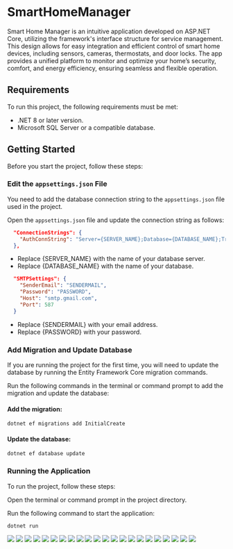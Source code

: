 # SmartHomeManager

Smart Home Manager is an intuitive application developed on ASP.NET Core, utilizing the framework's interface structure for service management. This design allows for easy integration and efficient control of smart home devices, including sensors, cameras, thermostats, and door locks. The app provides a unified platform to monitor and optimize your home’s security, comfort, and energy efficiency, ensuring seamless and flexible operation.

## Requirements

To run this project, the following requirements must be met:

- .NET 8 or later version.
- Microsoft SQL Server or a compatible database.

## Getting Started

Before you start the project, follow these steps:

###  Edit the `appsettings.json` File

You need to add the database connection string to the `appsettings.json` file used in the project.

Open the `appsettings.json` file and update the connection string as follows:

```json
  "ConnectionStrings": {
    "AuthConnString": "Server={SERVER_NAME};Database={DATABASE_NAME};Trusted_Connection=True;"
  },
```
- Replace {SERVER_NAME} with the name of your database server.
- Replace {DATABASE_NAME} with the name of your database. 

```json
  "SMTPSettings": {
    "SenderEmail": "SENDERMAIL",
    "Password": "PASSWORD",
    "Host": "smtp.gmail.com",
    "Port": 587
  }
```
- Replace {SENDERMAIL} with your email address.
- Replace {PASSWORD} with your password.

### Add Migration and Update Database
If you are running the project for the first time, you will need to update the database by running the Entity Framework Core migration commands.

Run the following commands in the terminal or command prompt to add the migration and update the database:

#### Add the migration:
```
dotnet ef migrations add InitialCreate
```

#### Update the database:
```
dotnet ef database update
```

### Running the Application
To run the project, follow these steps:

Open the terminal or command prompt in the project directory.

Run the following command to start the application:
```
dotnet run
```

<img src="https://github.com/egemenenis/Project_Photos/blob/main/SmartHomeManager_Data/1.PNG">
<img src="https://github.com/egemenenis/Project_Photos/blob/main/SmartHomeManager_Data/2.1.PNG">
<img src="https://github.com/egemenenis/Project_Photos/blob/main/SmartHomeManager_Data/2.2.PNG">
<img src="https://github.com/egemenenis/Project_Photos/blob/main/SmartHomeManager_Data/3.PNG">
<img src="https://github.com/egemenenis/Project_Photos/blob/main/SmartHomeManager_Data/4.PNG">
<img src="https://github.com/egemenenis/Project_Photos/blob/main/SmartHomeManager_Data/5.PNG">
<img src="https://github.com/egemenenis/Project_Photos/blob/main/SmartHomeManager_Data/6.PNG">
<img src="https://github.com/egemenenis/Project_Photos/blob/main/SmartHomeManager_Data/7.PNG">
<img src="https://github.com/egemenenis/Project_Photos/blob/main/SmartHomeManager_Data/8.PNG">
<img src="https://github.com/egemenenis/Project_Photos/blob/main/SmartHomeManager_Data/9.PNG">
<img src="https://github.com/egemenenis/Project_Photos/blob/main/SmartHomeManager_Data/10.PNG">
<img src="https://github.com/egemenenis/Project_Photos/blob/main/SmartHomeManager_Data/11.PNG">
<img src="https://github.com/egemenenis/Project_Photos/blob/main/SmartHomeManager_Data/12.PNG">
<img src="https://github.com/egemenenis/Project_Photos/blob/main/SmartHomeManager_Data/13.PNG">
<img src="https://github.com/egemenenis/Project_Photos/blob/main/SmartHomeManager_Data/14.PNG">
<img src="https://github.com/egemenenis/Project_Photos/blob/main/SmartHomeManager_Data/15.PNG">
<img src="https://github.com/egemenenis/Project_Photos/blob/main/SmartHomeManager_Data/16.PNG">
<img src="https://github.com/egemenenis/Project_Photos/blob/main/SmartHomeManager_Data/17.PNG">
<img src="https://github.com/egemenenis/Project_Photos/blob/main/SmartHomeManager_Data/18.PNG">
<img src="https://github.com/egemenenis/Project_Photos/blob/main/SmartHomeManager_Data/19.PNG">
<img src="https://github.com/egemenenis/Project_Photos/blob/main/SmartHomeManager_Data/20.PNG">
<img src="https://github.com/egemenenis/Project_Photos/blob/main/SmartHomeManager_Data/21.PNG">
